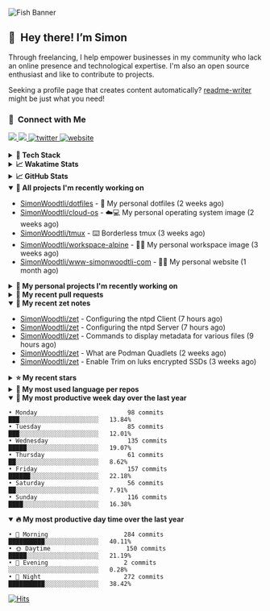 ![Fish Banner](assets/fish.webp)

## 👋 &nbsp;Hey there! I’m Simon

Through freelancing, I help empower businesses in my community who lack
an online presence and technological expertise. I'm also an open source
enthusiast and like to contribute to projects.

Seeking a profile page that creates content automatically?
[readme-writer] might be just what you need!

### 🤝 &nbsp;Connect with Me

<div align="left">
<a href="https://linkedin.com/in/simonwoodtli" target="_blank">
<img src="https://img.shields.io/badge/linkedin-1E77B5?style=for-the-badge&logo=linkedin&logoColor=white alt=linkedin" />
</a>
<a href="https://github.com/simonwoodtli" target="_blank">
<img src="https://img.shields.io/badge/github-24292E?style=for-the-badge&logo=github&logoColor=white alt=github" />
</a>
<a href="https://twitter.com/simonwoodtlidev" target="_blank">
<img src="https://img.shields.io/badge/twitter-26a7de?style=for-the-badge&logo=twitter&logoColor=white" alt="twitter"/>
</a>
<a href="https://simonwoodtli.com" target="_blank">
<img src="https://img.shields.io/badge/website-E2925F?style=for-the-badge&logo=google-chrome&logoColor=white" alt="website"/>
</a>
</div>
<br/>


<details>
  <summary><b>🧰 Tech Stack</b></summary>
  <div align="center">
  <a href="https://skillicons.dev" target="_blank">
  <img src="https://skillicons.dev/icons?i=js,html,css,bash,python,go,postgresql,docker,vim,linux" alt="JavaScript, HTML, CSS, Bash, Python, Go, PostgreSQL, Docker, Vim,
  Linux">
  </a>
  </div>
</details>

<details>
  <summary><b>📈 Wakatime Stats</b></summary>
  <p align="center"><a href="https://wakatime.com/@SimonWoodtli">
  <img align="center" width="400" height="300" src="https://wakatime.com/share/@SimonWoodtli/7761bcef-e104-47d9-912a-dfd6bf08868b.svg" />
  </a>
  <a href="https://wakatime.com/@SimonWoodtli">
  <img align="center" width="400" height="300" src="https://wakatime.com/share/@SimonWoodtli/341953df-6a40-47b7-8220-ace4eabe0a17.svg" />
  </a></p>

  <h4><b>💬 I've been working with the following languages over the last 7 days</b></h4>

```
• desktop                        18 mins                        ███████░░░░░░░░░░░░░░░░░░   27.7%
• Markdown                       16 mins                        ██████░░░░░░░░░░░░░░░░░░░   25.57%
• Text                           12 mins                        █████░░░░░░░░░░░░░░░░░░░░   19.21%
• Bash                           6 mins                         ███░░░░░░░░░░░░░░░░░░░░░░   10.01%
• conf                           6 mins                         ██░░░░░░░░░░░░░░░░░░░░░░░   9.96%
• Other                          3 mins                         █░░░░░░░░░░░░░░░░░░░░░░░░   4.84%
• readline                       1 min                          █░░░░░░░░░░░░░░░░░░░░░░░░   2.71%
```

  <h4>👷 I've been working on the following projects over the last 7 days</h4>

```
• Unknown Project                50 mins                        ███████████████████░░░░░░   77.32%
• Private                        13 mins                        █████░░░░░░░░░░░░░░░░░░░░   19.97%
• dotfiles                       1 min                          █░░░░░░░░░░░░░░░░░░░░░░░░   2.71%
```

  <h4><b>🛠️ I've been working with the following editors over the last 7 days</b></h4>

```
• Vim                            1 hr 5 mins                    █████████████████████████   100%
```

  <h4><b>💻 I've been working with the following operating systems over the last 7 days</b></h4>

```
• Linux                          1 hr 5 mins                    █████████████████████████   100%
```

</details>

<details>
  <summary><b>📈 GitHub Stats</b></summary>
  <div align="center">
  <a href="https://github.com/anuraghazra/github-readme-stats"> 
  <img src="https://github-readme-stats.vercel.app/api?username=simonwoodtli&theme=onedark&show_icons=true&hide_rank=true&custom_title=Stats&count_private=true&hide_border=true&hide=issues&line_height=24&bg_color=0d1117" alt="Github Stats">
  <img src="https://github-readme-stats.vercel.app/api/top-langs/?username=simonwoodtli&layout=compact&theme=onedark&count_private=true&hide_border=true&bg_color=0d1117" alt="Top Langs">
  </a>
  </div>
</details>

<details open="">
  <summary><b>👷 All projects I'm recently working on</b></summary>

* [SimonWoodtli/dotfiles](https://github.com/SimonWoodtli/dotfiles) - 🏡 My personal dotfiles (2 weeks ago)
* [SimonWoodtli/cloud-os](https://github.com/SimonWoodtli/cloud-os) - ☁️💻 My personal operating system image (2 weeks ago)
* [SimonWoodtli/tmux](https://github.com/SimonWoodtli/tmux) - ⌨️ Borderless tmux (3 weeks ago)
* [SimonWoodtli/workspace-alpine](https://github.com/SimonWoodtli/workspace-alpine) - 🤖🐳 My personal workspace image (3 weeks ago)
* [SimonWoodtli/www-simonwoodtli-com](https://github.com/SimonWoodtli/www-simonwoodtli-com) - 👨‍💻 My personal website (1 month ago)

</details>
<details>
  <summary><b>🌱 My personal projects I'm recently working on</b></summary>

* [SimonWoodtli/dotfiles](https://github.com/SimonWoodtli/dotfiles) - 🏡 My personal dotfiles (2 weeks ago)
* [SimonWoodtli/cloud-os](https://github.com/SimonWoodtli/cloud-os) - ☁️💻 My personal operating system image (2 weeks ago)
* [SimonWoodtli/tmux](https://github.com/SimonWoodtli/tmux) - ⌨️ Borderless tmux (3 weeks ago)
* [SimonWoodtli/workspace-alpine](https://github.com/SimonWoodtli/workspace-alpine) - 🤖🐳 My personal workspace image (3 weeks ago)
* [SimonWoodtli/www-simonwoodtli-com](https://github.com/SimonWoodtli/www-simonwoodtli-com) - 👨‍💻 My personal website (1 month ago)

</details>
<details>
  <summary><b>🔨 My recent pull requests</b></summary>

* [feat: add wireguard-generate-keys script](https://github.com/SimonWoodtli/dotfiles-old/pull/14) on [SimonWoodtli/dotfiles-old](https://github.com/SimonWoodtli/dotfiles-old) (18 months ago)
* [feat: add video-to-gif script](https://github.com/SimonWoodtli/dotfiles-old/pull/13) on [SimonWoodtli/dotfiles-old](https://github.com/SimonWoodtli/dotfiles-old) (18 months ago)
* [feat: add spoof-mac-linux script](https://github.com/SimonWoodtli/dotfiles-old/pull/12) on [SimonWoodtli/dotfiles-old](https://github.com/SimonWoodtli/dotfiles-old) (18 months ago)
* [feat: add sp-tmux script](https://github.com/SimonWoodtli/dotfiles-old/pull/11) on [SimonWoodtli/dotfiles-old](https://github.com/SimonWoodtli/dotfiles-old) (18 months ago)
* [feat: add sp script](https://github.com/SimonWoodtli/dotfiles-old/pull/10) on [SimonWoodtli/dotfiles-old](https://github.com/SimonWoodtli/dotfiles-old) (18 months ago)

</details>
<details open="">
  <summary><b>📝 My recent zet notes</b></summary>

* [SimonWoodtli/zet](https://github.com/SimonWoodtli/zet/tree/528364bc470e68100419638e38e68779c71550e4/20240318165634) - Configuring the ntpd Client (7 hours ago)
* [SimonWoodtli/zet](https://github.com/SimonWoodtli/zet/tree/9314bb23dbfbef6d4f3c18d77ba644940ec2110c/20240318165205) - Configuring the ntpd Server (7 hours ago)
* [SimonWoodtli/zet](https://github.com/SimonWoodtli/zet/tree/2a40ad72db30a07665f56197b36747b1a9a90640/20240318144717) - Commands to display metadata for various files (9 hours ago)
* [SimonWoodtli/zet](https://github.com/SimonWoodtli/zet/tree/64b06b0d48f6b18e1f342adf06a4b0a8bf05799f/20240226021020) - What are Podman Quadlets (2 weeks ago)
* [SimonWoodtli/zet](https://github.com/SimonWoodtli/zet/tree/87faac005c8e0178a7269bae60109ca9877cc229/20240220231311) - Enable Trim on luks encrypted SSDs (3 weeks ago)

</details>
<details>
  <summary><b>⭐ My recent stars</b></summary>

* [simple-login/app](https://github.com/simple-login/app) - The SimpleLogin back-end and web app (1 month ago)
* [progit/progit2](https://github.com/progit/progit2) - Pro Git 2nd Edition (2 months ago)
* [MichaIng/DietPi](https://github.com/MichaIng/DietPi) - Lightweight justice for your single-board computer! (2 months ago)
* [mumble-voip/mumble](https://github.com/mumble-voip/mumble) - Mumble is an open-source, low-latency, high quality voice chat software. (2 months ago)
* [bigskysoftware/htmx](https://github.com/bigskysoftware/htmx) - </> htmx - high power tools for HTML (3 months ago)

</details>
<details>
  <summary><b>💬 My most used language per repos</b></summary>

```
• Shell                          16 repos                       ███████████████████░░░░░░   76.19%
• JavaScript                     1 repo                         █░░░░░░░░░░░░░░░░░░░░░░░░   4.76%
• CSS                            2 repos                        ██░░░░░░░░░░░░░░░░░░░░░░░   9.52%
• Nix                            1 repo                         █░░░░░░░░░░░░░░░░░░░░░░░░   4.76%
• HTML                           1 repo                         █░░░░░░░░░░░░░░░░░░░░░░░░   4.76%
```

</details>
<details open="">
  <summary><b>📆 My most productive week day over the last year</b></summary>

```
• Monday                         98 commits                     ███░░░░░░░░░░░░░░░░░░░░░░   13.84%
• Tuesday                        85 commits                     ███░░░░░░░░░░░░░░░░░░░░░░   12.01%
• Wednesday                      135 commits                    █████░░░░░░░░░░░░░░░░░░░░   19.07%
• Thursday                       61 commits                     ██░░░░░░░░░░░░░░░░░░░░░░░   8.62%
• Friday                         157 commits                    ██████░░░░░░░░░░░░░░░░░░░   22.18%
• Saturday                       56 commits                     ██░░░░░░░░░░░░░░░░░░░░░░░   7.91%
• Sunday                         116 commits                    ████░░░░░░░░░░░░░░░░░░░░░   16.38%
```

</details>
<details open="">
  <summary><b>🔥 My most productive day time over the last year</b></summary>

```
• 🌅 Morning                     284 commits                    ██████████░░░░░░░░░░░░░░░   40.11%
• 🌞 Daytime                     150 commits                    █████░░░░░░░░░░░░░░░░░░░░   21.19%
• 🌇 Evening                     2 commits                      ░░░░░░░░░░░░░░░░░░░░░░░░░   0.28%
• 🌃 Night                       272 commits                    ██████████░░░░░░░░░░░░░░░   38.42%
```

</details>

[![Hits](https://hits.seeyoufarm.com/api/count/incr/badge.svg?url=https%3A%2F%2Fgithub.com%2Fsimonwoodtli&count_bg=%23689D6A&title_bg=%23282828&icon=&icon_color=%23E7E7E7&title=views+%28today+%2F+total%29&edge_flat=false)](https://hits.seeyoufarm.com)

[readme-writer]: <https://github.com/SimonWoodtli/readme-writer>
